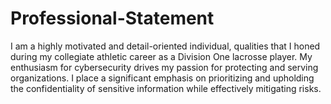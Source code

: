 # Professional-Statement

 I am a highly motivated and detail-oriented individual, qualities that I honed during my collegiate athletic career as a Division One lacrosse player. My enthusiasm for cybersecurity drives my passion for protecting and serving organizations. I place a significant emphasis on prioritizing and upholding the confidentiality of sensitive information while effectively mitigating risks.



